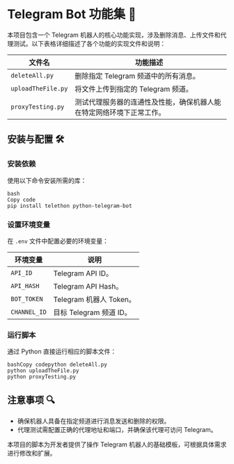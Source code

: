 # Telegram Bot 功能集 🤖

本项目包含一个 Telegram 机器人的核心功能实现，涉及删除消息、上传文件和代理测试。以下表格详细描述了各个功能的实现文件和说明：

| 文件名             | 功能描述                                                     |
| ------------------ | ------------------------------------------------------------ |
| `deleteAll.py`     | 删除指定 Telegram 频道中的所有消息。                         |
| `uploadTheFile.py` | 将文件上传到指定的 Telegram 频道。                           |
| `proxyTesting.py`  | 测试代理服务器的连通性及性能，确保机器人能在特定网络环境下正常工作。 |

## 安装与配置 🛠️

### 安装依赖

使用以下命令安装所需的库：

```
bash
Copy code
pip install telethon python-telegram-bot
```

### 设置环境变量

在 `.env` 文件中配置必要的环境变量：

| 环境变量     | 说明                    |
| ------------ | ----------------------- |
| `API_ID`     | Telegram API ID。       |
| `API_HASH`   | Telegram API Hash。     |
| `BOT_TOKEN`  | Telegram 机器人 Token。 |
| `CHANNEL_ID` | 目标 Telegram 频道 ID。 |

### 运行脚本

通过 Python 直接运行相应的脚本文件：

```
bashCopy codepython deleteAll.py
python uploadTheFile.py
python proxyTesting.py
```

## 注意事项 🔍

- 确保机器人具备在指定频道进行消息发送和删除的权限。
- 代理测试需配置正确的代理地址和端口，并确保该代理可访问 Telegram。

本项目的脚本为开发者提供了操作 Telegram 机器人的基础模板，可根据具体需求进行修改和扩展。

